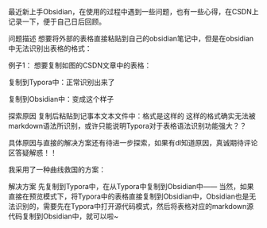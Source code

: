 最近新上手Obsidian，在使用的过程中遇到一些问题，也有一些心得，在CSDN上记录一下，便于自己日后回顾。

问题描述
想要将外部的表格直接粘贴到自己的obsidian笔记中，但是在obsidian中无法识别出表格的格式：

例子1：
想要复制如图的CSDN文章中的表格：

复制到Typora中：正常识别出来了

复制到Obsidian中：变成这个样子


探索原因
复制后粘贴到记事本文本文件中：格式是这样的
这样的格式确实无法被markdown语法所识别，或许只能说明Typora对于表格语法识别功能强大？？

具体原因与直接的解决方案还有待进一步探索，如果有dl知道原因，真诚期待评论区答疑解惑！！

我采用了一种曲线救国的方案：

解决方案
先复制到Typora中，在从Typora中复制到Obsidian中——
当然，如果直接在预览模式下，将Typora中的表格直接复制到Obsidian中，Obsidian也是无法识别的，需要先在Typora中打开源代码模式，然后将表格对应的markdown源代码复制到Obsidian中，就可以啦~